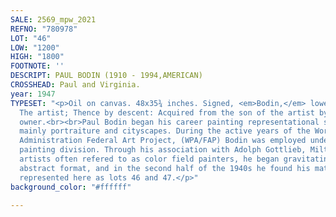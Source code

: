 ```yaml
---
SALE: 2569_mpw_2021
REFNO: "780978"
LOT: "46"
LOW: "1200"
HIGH: "1800"
FOOTNOTE: ''
DESCRIPT: PAUL BODIN (1910 - 1994,AMERICAN)
CROSSHEAD: Paul and Virginia.
year: 1947
TYPESET: "<p>Oil on canvas. 48x35¾ inches. Signed, <em>Bodin,</em> lower left. </p><p>Provenance:
  The artist; Thence by descent: Acquired from the son of the artist by the current
  owner.<br><br>Paul Bodin began his career painting representational subject matter,
  mainly portraiture and cityscapes. During the active years of the Works Progress
  Administration Federal Art Project, (WPA/FAP) Bodin was employed under the easel
  painting division. Through his association with Adolph Gottlieb, Milton Avery, and
  artists often refered to as color field painters, he began gravitating toward an
  abstract format, and in the second half of the 1940s he found his mature style,
  represented here as lots 46 and 47.</p>"
background_color: "#ffffff"

---
```

